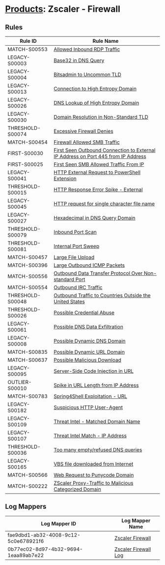 # [Products](README.md): Zscaler - Firewall

## Rules

|Rule ID|Rule Name|
|----|----|
|MATCH-S00553|[Allowed Inbound RDP Traffic](../rules/MATCH-S00553.md)|
|LEGACY-S00003|[Base32 in DNS Query](../rules/LEGACY-S00003.md)|
|LEGACY-S00004|[Bitsadmin to Uncommon TLD](../rules/LEGACY-S00004.md)|
|LEGACY-S00013|[Connection to High Entropy Domain](../rules/LEGACY-S00013.md)|
|LEGACY-S00026|[DNS Lookup of High Entropy Domain](../rules/LEGACY-S00026.md)|
|LEGACY-S00030|[Domain Resolution in Non-Standard TLD](../rules/LEGACY-S00030.md)|
|THRESHOLD-S00074|[Excessive Firewall Denies](../rules/THRESHOLD-S00074.md)|
|MATCH-S00454|[Firewall Allowed SMB Traffic](../rules/MATCH-S00454.md)|
|FIRST-S00030|[First Seen Outbound Connection to External IP Address on Port 445 from IP Address](../rules/FIRST-S00030.md)|
|FIRST-S00025|[First Seen SMB Allowed Traffic From IP](../rules/FIRST-S00025.md)|
|LEGACY-S00041|[HTTP External Request to PowerShell Extension](../rules/LEGACY-S00041.md)|
|THRESHOLD-S00015|[HTTP Response Error Spike - External](../rules/THRESHOLD-S00015.md)|
|LEGACY-S00045|[HTTP request for single character file name](../rules/LEGACY-S00045.md)|
|LEGACY-S00027|[Hexadecimal in DNS Query Domain](../rules/LEGACY-S00027.md)|
|THRESHOLD-S00079|[Inbound Port Scan](../rules/THRESHOLD-S00079.md)|
|THRESHOLD-S00081|[Internal Port Sweep](../rules/THRESHOLD-S00081.md)|
|MATCH-S00457|[Large File Upload](../rules/MATCH-S00457.md)|
|MATCH-S00396|[Large Outbound ICMP Packets](../rules/MATCH-S00396.md)|
|MATCH-S00556|[Outbound Data Transfer Protocol Over Non-standard Port](../rules/MATCH-S00556.md)|
|MATCH-S00554|[Outbound IRC Traffic](../rules/MATCH-S00554.md)|
|THRESHOLD-S00048|[Outbound Traffic to Countries Outside the United States](../rules/THRESHOLD-S00048.md)|
|THRESHOLD-S00026|[Possible Credential Abuse](../rules/THRESHOLD-S00026.md)|
|LEGACY-S00061|[Possible DNS Data Exfiltration](../rules/LEGACY-S00061.md)|
|LEGACY-S00008|[Possible Dynamic DNS Domain](../rules/LEGACY-S00008.md)|
|MATCH-S00835|[Possible Dynamic URL Domain](../rules/MATCH-S00835.md)|
|MATCH-S00637|[Possible Malicious Download](../rules/MATCH-S00637.md)|
|LEGACY-S00095|[Server-Side Code Injection in URL](../rules/LEGACY-S00095.md)|
|OUTLIER-S00010|[Spike in URL Length from IP Address](../rules/OUTLIER-S00010.md)|
|MATCH-S00783|[Spring4Shell Exploitation - URL](../rules/MATCH-S00783.md)|
|LEGACY-S00182|[Suspicious HTTP User-Agent](../rules/LEGACY-S00182.md)|
|LEGACY-S00109|[Threat Intel - Matched Domain Name](../rules/LEGACY-S00109.md)|
|LEGACY-S00107|[Threat Intel Match - IP Address](../rules/LEGACY-S00107.md)|
|THRESHOLD-S00036|[Too many empty/refused DNS queries](../rules/THRESHOLD-S00036.md)|
|LEGACY-S00165|[VBS file downloaded from Internet](../rules/LEGACY-S00165.md)|
|MATCH-S00566|[Web Request to Punycode Domain](../rules/MATCH-S00566.md)|
|MATCH-S00222|[ZScaler Proxy-Traffic to Malicious Categorized Domain](../rules/MATCH-S00222.md)|


## Log Mappers

|Log Mapper ID|Log Mapper Name|
|----|----|
|fae9dbd1-ab32-4008-9c12-5c0e678921f6|[Zscaler Firewall](../mappings/fae9dbd1-ab32-4008-9c12-5c0e678921f6.md)|
|0b77ec02-8d97-4b32-9694-1eaa89ab7e22|[Zscaler Firewall Log](../mappings/0b77ec02-8d97-4b32-9694-1eaa89ab7e22.md)|


